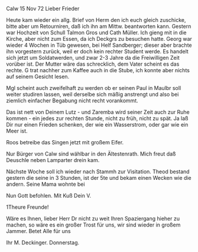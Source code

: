  Calw 15 Nov 72
Lieber Frieder

Heute kam wieder ein allg. Brief von Herm den ich euch gleich zuschicke, bitte aber um Retourniren, daß ich ihn am Mittw. beantworten kann. 
Gestern war Hochzeit von Schull Talmon Gros und Cath Müller. Ich gieng mit in die Kirche, aber nicht zum Essen, da ich Deckgrs zu besuchen hatte. Georg war wieder 4 Wochen in Tüb gewesen, bei Helf Sandberger; dieser aber brachte ihn vorgestern zurück, weil er doch kein rechter Student werde. Es handelt sich jetzt um Soldatwerden, und zwar 2-3 Jahre da die Freiwilligen Zeit vorüber ist. Der Mutter wäre das schrecklich, dem Vater scheint es das rechte. G trat nachher zum Kaffee auch in die Stube, ich konnte aber nichts auf seinem Gesicht lesen.

Mgl scheint auch zweifelhaft zu werden ob er seinen Paul in Maulbr soll weiter studiren lassen, weil derselbe sich mäßig anstrengt und also bei ziemlich einfacher Begabung nicht recht vorankommt.

Das ist nett von Deinem Lutz - und Zaremba wird seiner Zeit auch zur Ruhe kommen - ein jedes zur rechten Stunde, nicht zu früh, nicht zu spät. Ja laß Dir nur einen Frieden schenken, der wie ein Wasserstrom, oder gar wie ein Meer ist.

Roos betreibe das Singen jetzt mit großem Eifer.

Nur Bürger von Calw sind wählbar in den Ältestenrath. Mich freut daß Deuschle neben Lamparter drein kam.

Nächste Woche soll ich wieder nach Stammh zur Visitation. Theod bestand gestern die seine in 3 Stunden, ist der 5te und bekam einen Wecken wie die andern. Seine Mama wohnte bei

 Nun Gott befohlen. Mit Kuß
 Dein V.


1Theure Freunde!

Wäre es Ihnen, lieber Herr Dr nicht zu weit Ihren Spaziergang hieher zu machen, so wäre es ein großer Trost für uns, wir sind wieder in großem Jammer. Betet Alle für uns

 Ihr M. Deckinger.
Donnerstag.
